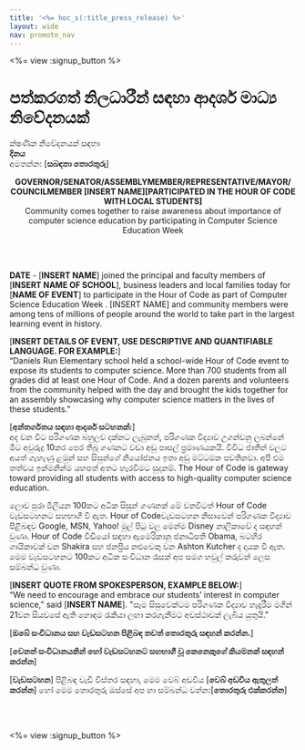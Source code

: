 ```yaml
---
title: '<%= hoc_s(:title_press_release) %>'
layout: wide
nav: promote_nav
---
```

<%= view :signup_button %>

# පත්කරගත් නිලධාරීන් සඳහා ආදර්ශ මාධ්‍ය නිවේදනයක්

ක්ෂණික නිවේදනයක් සඳහා  
**දිනය**  
අමතන්න: [**සබඳතා තොරතුරු**]  
  


<strong>

<center>
  GOVERNOR/SENATOR/ASSEMBLYMEMBER/REPRESENTATIVE/MAYOR/ COUNCILMEMBER [INSERT NAME][PARTICIPATED IN THE HOUR OF CODE WITH LOCAL STUDENTS]</strong><br /> Community comes together to raise awareness about importance of computer science education by participating in Computer Science Education Week
</center>

<br /> <br /></p> 

<p>
  <strong>DATE</strong> - [<strong>INSERT NAME</strong>] joined the principal and faculty members of [<strong>INSERT NAME OF SCHOOL</strong>], business leaders and local families today for [<strong>NAME OF EVENT</strong>] to participate in the Hour of Code as part of Computer Science Education Week . [INSERT NAME] and community members were among tens of millions of people around the world to take part in the largest learning event in history.
</p>

<p>
  [<strong>INSERT DETAILS OF EVENT, USE DESCRIPTIVE AND QUANTIFIABLE LANGUAGE. FOR EXAMPLE:</strong>]<br /> “Daniels Run Elementary school held a school-wide Hour of Code event to expose its students to computer science. More than 700 students from all grades did at least one Hour of Code. And a dozen parents and volunteers from the community helped with the day and brought the kids together for an assembly showcasing why computer science matters in the lives of these students.”
</p>

<p>
  [<strong>අන්තර්ගතය සඳහා ආදර්ශ සටහනක්:</strong>]<br /> අද වන විට පරිගණක බහුලව දක්නට ලැබුනත්, පරිගණක විද්‍යාව උගන්වනු ලබන්නේ මීට අවුරුදු 10කර පෙර තිබූ ගණනට වඩා අඩු පාසල් ප්‍රමාණයකයි. විවිධ ජාතීන් වලට අයත් ගැහැණු ළමුන් සහ සිසුන්ගේ නියෝජනය ඉතා අඩු මට්ටමක පවතිනවා. අපි එම තත්වය ඉක්මනින්ම යහපත් අතට හැරවීමට සුදානම්. The Hour of Code is gateway toward providing all students with access to high-quality computer science education.
</p>

<p>
  ලොව පුරා මිලියන 100කට අධික සිසුන් ගණනක් මේ වනවිටත් Hour of Code වැඩසටහනට සහභාගී වී ඇත. Hour of Codeවැඩසටහන නිසාවෙන් පරිගණක විද්‍යාව පිළිබඳව Google, MSN, Yahoo! මුල් පිටු වල මෙන්ම Disney නාලිකාවේ ද සඳහන් වුණා. Hour of Code වීඩියෝ සඳහා ඇමෙරිකානු ජනාධිපති Obama, බටහිර ගායිකාවක් වන Shakira සහ ජනප්‍රිය නළුවෙකු වන Ashton Kutcher ද දායක වී ඇත. මෙම වැඩසටහනට 100කට අධික සංවිධාන රැසක් අප සමග හවුල් කරුවන් ලෙස සම්බන්ධ වුණා.
</p>

<p>
  [<strong>INSERT QUOTE FROM SPOKESPERSON, EXAMPLE BELOW:</strong>]<br /> “We need to encourage and embrace our students’ interest in computer science,” said [<strong>INSERT NAME</strong>]. "සෑම සිසුවෙක්ටම පරිගණක විද්‍යාව හැදෑරීම මගින් 21වන සියවසේ ඇති හොඳම රැකියා ලඟා කරගැනීමට අවස්ථාවක් ලැබිය යුතුයි."
</p>

<p>
  [<strong>ඔබේ සංවිධානය සහ වැඩසටහන පිළිබඳ තවත් තොරතුරු සඳහන් කරන්න.</strong>]
</p>

<p>
  [<strong>වෙනත් සංවිධානයකින් හෝ වැඩසටහනට සහභාගී වූ කෙනෙකුගේ කියමනක් සඳහන් කරන්න</strong>]
</p>

<p>
  [<strong>වැඩසටහන</strong>] පිළිබඳ වැඩි විස්තර සඳහා, මෙම වෙබ් අඩවිය [<strong>වෙබ් අඩවිය ඇතුලත් කරන්න</strong>] හෝ මෙම තොරතුරු ඔස්සේ අප හා සම්බන්ධ වන්න:[<strong>තොරතුරු එක්කරන්න</strong>]
</p>

<p>
  <br /> <br />
</p>

<p>
  <%= view :signup_button %>
</p>